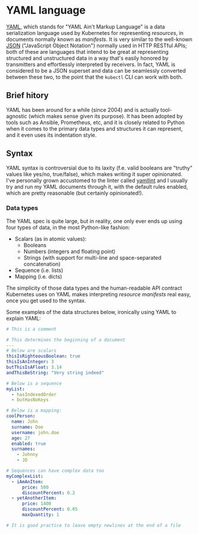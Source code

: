 # YAML language

[YAML](https://yaml.org/), which stands for "YAML Ain't Markup Language" is a data serialization language used by Kubernetes for representing *resources*, in documents normally known as *manifests*. It is very similar to the well-known [JSON](https://www.json.org/json-es.html) ("JavaScript Object Notation") normally used in HTTP RESTful APIs; both of these are languages that intend to be great at representing structured and unstructured data in a way that's easily honored by transmitters and effortlessly interpreted by receivers. In fact, YAML is considered to be a JSON superset and data can be seamlessly converted between these two, to the point that the `kubectl` CLI can work with both.

## Brief hitory

YAML has been around for a while (since 2004) and is actually tool-agnostic (which makes sense given its purpose). It has been adopted by tools such as Ansible, Prometheus, etc, and it is closely related to Python when it comes to the primary data types and structures it can represent, and it even uses its indentation style.

## Syntax

YAML syntax is controversial due to its laxity (f.e. valid booleans are "truthy" values like yes/no, true/false), which makes writing it super opinionated. I've personally grown accustomed to the linter called [yamllint](https://yamllint.readthedocs.io/en/stable/) and I usually try and run my YAML documents through it, with the default rules enabled, which are pretty reasonable (but certainly opinionated!).

### Data types

The YAML spec is quite large, but in reality, one only ever ends up using four types of data, in the most Python-like fashion:

- Scalars (as in atomic values):
  - Booleans
  - Numbers (integers and floating point)
  - Strings (with support for multi-line and space-separated concatenation)
- Sequence (i.e. lists)
- Mapping (i.e. dicts)

The simplicity of those data types and the human-readable API contract Kubernetes uses on YAML makes interpreting *resource manifests* real easy, once you get used to the syntax.

Some examples of the data structures below, ironically using YAML to explain YAML:

```yaml
# This is a comment

# This determines the beginning of a document
---
# Below are scalars
thisIsRighteousBoolean: true
thisIsAnInteger: 3
butThisIsAFloat: 3.14
andThisBeString: "Very string indeed"

# Below is a sequence
myList:
  - hasIndexedOrder
  - butHasNoKeys

# Below is a mapping:
coolPerson:
  name: John
  surname: Doe
  username: john.doe
  age: 27
  enabled: true
  surnames:
    - Johnny
    - JD

# Sequences can have complex data too
myComplexList:
  - iAmAnItem:
      price: 500
      discountPercent: 0.2
  - yetAnotherItem:
      price: 1400
      discountPercent: 0.05
      maxQuantity: 1

# It is good practice to leave empty newlines at the end of a file

```
